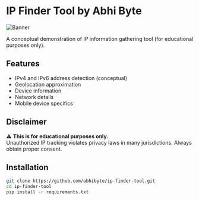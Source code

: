 # IP Finder Tool by Abhi Byte

![Banner](https://via.placeholder.com/800x200?text=IP+Finder+Tool+by+Abhi+Byte)

A conceptual demonstration of IP information gathering tool (for educational purposes only).

## Features
- IPv4 and IPv6 address detection (conceptual)
- Geolocation approximation
- Device information
- Network details
- Mobile device specifics

## Disclaimer
⚠️ **This is for educational purposes only.**  
Unauthorized IP tracking violates privacy laws in many jurisdictions. Always obtain proper consent.

## Installation
```bash
git clone https://github.com/abhibyte/ip-finder-tool.git
cd ip-finder-tool
pip install -r requirements.txt